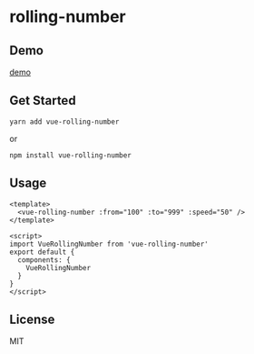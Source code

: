 # rolling-number

## Demo

[demo](https://codesandbox.io/s/nervous-tesla-syl82)

## Get Started

```
yarn add vue-rolling-number
```

or

```
npm install vue-rolling-number
```

## Usage

```
<template>
  <vue-rolling-number :from="100" :to="999" :speed="50" />
</template>

<script>
import VueRollingNumber from 'vue-rolling-number'
export default {
  components: {
    VueRollingNumber
  }
}
</script>

```

## License

MIT
